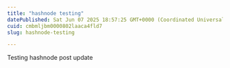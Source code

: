 ```yaml
---
title: "hashnode testing"
datePublished: Sat Jun 07 2025 18:57:25 GMT+0000 (Coordinated Universal Time)
cuid: cmbmljbm0000802laaca4fld7
slug: hashnode-testing

---
```


Testing hashnode post update